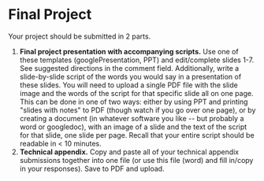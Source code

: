 # Final Project

Your project should be submitted in 2 parts.

1. **Final project presentation with accompanying scripts.** Use one of these templates (googlePresentation, PPT) and edit/complete slides 1-7. See suggested directions in the comment field. Additionally, write a slide-by-slide script of the words you would say in a presentation of these slides. You will need to upload a single PDF file with the slide image and the words of the script for that specific slide all on one page. This can be done in one of two ways: either by using PPT and printing "slides with notes" to PDF (though watch if you go over one page), or by creating a document (in whatever software you like -- but probably a word or googledoc), with an image of a slide and the text of the script for that slide, one slide per page. Recall that your entire script should be readable in < 10 minutes.
2. **Technical appendix.** Copy and paste all of your technical appendix submissions together into one file (or use this file (word) and fill in/copy in your responses). Save to PDF and upload.